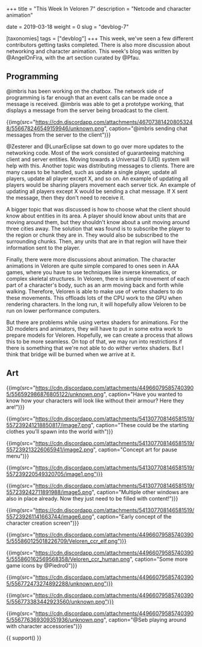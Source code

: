 +++
title = "This Week In Veloren 7"
description = "Netcode and character animation"

date = 2019-03-18
weight = 0
slug = "devblog-7"

[taxonomies]
tags = ["devblog"]
+++
This week, we've seen a few different contributors getting tasks completed. There is also more discussion about networking and character animation. This week's blog was written by @AngelOnFira, with the art section curated by @Pfau.

## Programming

@imbris has been working on the chatbox. The network side of programming is far enough that an event calls can be made once a message is received. @imbris was able to get a prototype working, that displays a message from the server being broadcast to the client.

{{img(src="https://cdn.discordapp.com/attachments/467073814208053248/556678246549159946/unknown.png", caption="@imbris sending chat messages from the server to the client")}}

@Zesterer and @LunarEclipse sat down to go over more updates to the networking code. Most of the work consisted of guaranteeing matching client and server entities. Moving towards a Universal ID (UID) system will help with this. Another topic was distributing messages to clients. There are many cases to be handled, such as update a single player, update all players, update all player except X, and so on. An example of updating all players would be sharing players movement each server tick. An example of updating all players except X would be sending a chat message. If X sent the message, then they don't need to receive it.

A bigger topic that was discussed is how to choose what the client should know about entities in its area. A player should know about units that are moving around them, but they shouldn't know about a unit moving around three cities away. The solution that was found is to subscribe the player to the region or chunk they are in. They would also be subscribed to the surrounding chunks. Then, any units that are in that region will have their information sent to the player.

Finally, there were more discussions about animation. The character animations in Veloren are quite simple compared to ones seen in AAA games, where you have to use techniques like inverse kinematics, or complex skeletal structures. In Veloren, there is simple movement of each part of a character's body, such as an arm moving back and forth while walking. Therefore, Veloren is able to make use of vertex shaders to do these movements. This offloads lots of the CPU work to the GPU when rendering characters. In the long run, it will hopefully allow Veloren to be run on lower performance computers.

But there are problems while using vertex shaders for animations. For the 3D modelers and animators, they will have to put in some extra work to prepare models for Veloren. Hopefully, we can create a process that allows this to be more seamless. On top of that, we may run into restrictions if there is something that we're not able to do wither vertex shaders. But I think that bridge will be burned when we arrive at it.

## Art

{{img(src="https://cdn.discordapp.com/attachments/449660795857403905/556592986876805122/unknown.png", caption="Have you wanted to know how your characters will look like without their armour? Here they are!")}}

{{img(src="https://cdn.discordapp.com/attachments/541307708146581519/557239241218850817/image7.png", caption="These could be the starting clothes you’ll spawn into the world with")}}

{{img(src="https://cdn.discordapp.com/attachments/541307708146581519/557239213226065941/image2.png", caption="Concept art for pause menu")}}

{{img(src="https://cdn.discordapp.com/attachments/541307708146581519/557239220549320705/image1.png")}}

{{img(src="https://cdn.discordapp.com/attachments/541307708146581519/557239242711891988/image5.png", caption="Multiple other windows are also in place already. Now they just need to be filled with content!")}}

{{img(src="https://cdn.discordapp.com/attachments/541307708146581519/557239261141663744/image6.png", caption="Early concept of the character creation screen")}}

{{img(src="https://cdn.discordapp.com/attachments/449660795857403905/555860125018226709/Veloren_ccr_elf.png")}}

{{img(src="https://cdn.discordapp.com/attachments/449660795857403905/555860162569568358/Veloren_ccr_human.png", caption="Some more game icons by @Piedro0")}}

{{img(src="https://cdn.discordapp.com/attachments/449660795857403905/556772473274892288/unknown.png")}}

{{img(src="https://cdn.discordapp.com/attachments/449660795857403905/556773383442923560/unknown.png")}}

{{img(src="https://cdn.discordapp.com/attachments/449660795857403905/556776369309351936/unknown.png", caption="@Seb playing around with character accessories")}}

{{ support() }}
